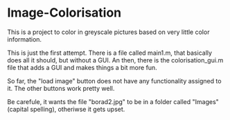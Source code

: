 # Image-Colorisation
This is a project to color in greyscale pictures based on very little color information.

This is just the first attempt. There is a file called main1.m, that basically does all it should, but without a GUI. 
An then, there is the colorisation_gui.m file that adds a GUI and makes things a bit more fun.

So far, the "load image" button does not have any functionality assigned to it. The other buttons work pretty well.

Be carefule, it wants the file "borad2.jpg" to be in a folder called "Images" (capital spelling), otheriwse it gets upset. 
